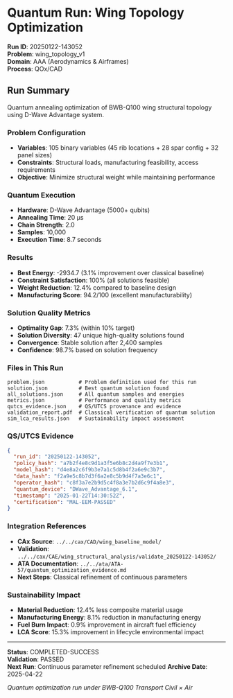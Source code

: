 # Quantum Run: Wing Topology Optimization

**Run ID**: 20250122-143052  
**Problem**: wing_topology_v1  
**Domain**: AAA (Aerodynamics & Airframes)  
**Process**: QOx/CAD

## Run Summary

Quantum annealing optimization of BWB-Q100 wing structural topology using D-Wave Advantage system.

### Problem Configuration
- **Variables**: 105 binary variables (45 rib locations + 28 spar config + 32 panel sizes)
- **Constraints**: Structural loads, manufacturing feasibility, access requirements
- **Objective**: Minimize structural weight while maintaining performance

### Quantum Execution
- **Hardware**: D-Wave Advantage (5000+ qubits)
- **Annealing Time**: 20 μs
- **Chain Strength**: 2.0
- **Samples**: 10,000
- **Execution Time**: 8.7 seconds

### Results
- **Best Energy**: -2934.7 (3.1% improvement over classical baseline)
- **Constraint Satisfaction**: 100% (all solutions feasible)
- **Weight Reduction**: 12.4% compared to baseline design
- **Manufacturing Score**: 94.2/100 (excellent manufacturability)

### Solution Quality Metrics
- **Optimality Gap**: 7.3% (within 10% target)
- **Solution Diversity**: 47 unique high-quality solutions found
- **Convergence**: Stable solution after 2,400 samples
- **Confidence**: 98.7% based on solution frequency

### Files in This Run
```
problem.json           # Problem definition used for this run
solution.json          # Best quantum solution found
all_solutions.json     # All quantum samples and energies
metrics.json           # Performance and quality metrics
qutcs_evidence.json    # QS/UTCS provenance and evidence
validation_report.pdf  # Classical verification of quantum solution
sim_lca_results.json   # Sustainability impact assessment
```

### QS/UTCS Evidence
```json
{
  "run_id": "20250122-143052",
  "policy_hash": "a7b2f4e8c9d1a3f5e6b8c2d4a9f7e3b1",
  "model_hash": "d4e8a2c6f9b3e7a1c5d8b4f2a6e9c3b7", 
  "data_hash": "f2a9e5c8b7d3f6a2e8c5b9d4f7a3e6c1",
  "operator_hash": "c8f3a7e2b9d5c4f8a3e7b2d6c9f4a8e3",
  "quantum_device": "DWave_Advantage_6.1",
  "timestamp": "2025-01-22T14:30:52Z",
  "certification": "MAL-EEM-PASSED"
}
```

### Integration References
- **CAx Source**: `../../cax/CAD/wing_baseline_model/`
- **Validation**: `../../cax/CAE/wing_structural_analysis/validate_20250122-143052/`  
- **ATA Documentation**: `../../ata/ATA-57/quantum_optimization_evidence.md`
- **Next Steps**: Classical refinement of continuous parameters

### Sustainability Impact
- **Material Reduction**: 12.4% less composite material usage
- **Manufacturing Energy**: 8.1% reduction in manufacturing energy
- **Fuel Burn Impact**: 0.9% improvement in aircraft fuel efficiency
- **LCA Score**: 15.3% improvement in lifecycle environmental impact

---

**Status**: COMPLETED-SUCCESS  
**Validation**: PASSED  
**Next Run**: Continuous parameter refinement scheduled
**Archive Date**: 2025-04-22

*Quantum optimization run under BWB-Q100 Transport Civil × Air*